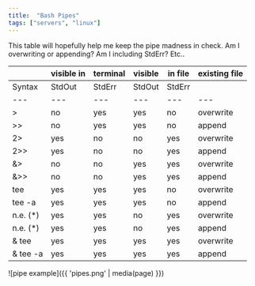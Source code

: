 ```yaml
---
title:  "Bash Pipes"
tags: ["servers", "linux"]
---
```


This table will hopefully help me keep the pipe madness in check. Am I overwriting or appending? Am I including StdErr? Etc..

| | visible in| terminal  |  visible| in file  | existing file
|---|---|---|---|---|---|
|  Syntax  |  StdOut  |  StdErr  |  StdOut  |  StdErr  |      
|---|---|---|---|---|---|
|     >    |    no   |   yes   |   yes    |    no   | overwrite
|    >>    |    no   |   yes   |   yes    |    no   |  append
|   2>     |   yes   |    no   |    no    |   yes   | overwrite
|   2>>    |   yes   |    no   |    no    |   yes   |  append
|   &>     |    no   |    no   |   yes    |   yes   | overwrite
|   &>>    |    no   |    no   |   yes    |   yes   |  append
|   tee    |   yes   |   yes   |   yes    |    no   | overwrite
|   tee -a |   yes   |   yes   |   yes    |    no   |  append
| n.e. (*) |   yes   |   yes   |    no    |   yes   | overwrite
| n.e. (*) |   yes   |   yes   |    no    |   yes   |  append
|& tee     |   yes   |   yes   |   yes    |   yes   | overwrite
|& tee -a  |   yes   |   yes   |   yes    |   yes   |  append

![pipe example]({{ 'pipes.png' | media(page) }})
